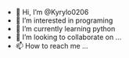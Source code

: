 - 👋 Hi, I’m @Kyrylo0206
- 👀 I’m interested in programing 
- 🌱 I’m currently learning python
- 💞️ I’m looking to collaborate on ...
- 📫 How to reach me ...

<!---
Kyrylo0206/Kyrylo0206 is a ✨ special ✨ repository because its `README.md` (this file) appears on your GitHub profile.
You can click the Preview link to take a look at your changes.
--->

